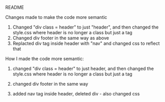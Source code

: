 README

Changes made to make the code more semantic

1) Changed "div class = header" to just "header", and then changed the style.css where header is no longer a class but just a tag
2) Changed div footer in the same way as above
3) Replacted div tag inside header with "nav" and changed css to reflect that

How I made the code more semantic: 

1) changed "div class = header" to just header, and then changed the style.css where header is no longer a class but just a tag

2) changed div footer in the same way

3) added nav tag inside header, deleted div - also changed css